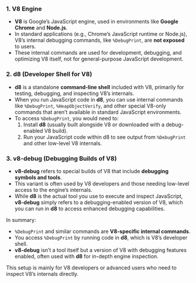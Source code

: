 ### 1. **V8 Engine**
   - **V8** is Google’s JavaScript engine, used in environments like **Google Chrome** and **Node.js**.
   - In standard applications (e.g., Chrome’s JavaScript runtime or Node.js), V8’s internal debugging commands, like `%DebugPrint`, are **not exposed** to users.
   - These internal commands are used for development, debugging, and optimizing V8 itself, not for general-purpose JavaScript development.

### 2. **d8 (Developer Shell for V8)**
   - **d8** is a standalone **command-line shell** included with V8, primarily for testing, debugging, and inspecting V8’s internals.
   - When you run JavaScript code in **d8**, you can use internal commands like `%DebugPrint`, `%HeapObjectVerify`, and other special V8-only commands that aren’t available in standard JavaScript environments.
   - To access `%DebugPrint`, you would need to:
     1. Install **d8** (usually built alongside V8 or downloaded with a debug-enabled V8 build).
     2. Run your JavaScript code within d8 to see output from `%DebugPrint` and other low-level V8 internals.

### 3. **v8-debug (Debugging Builds of V8)**
   - **v8-debug** refers to special builds of V8 that include **debugging symbols and tools**.
   - This variant is often used by V8 developers and those needing low-level access to the engine’s internals.
   - While **d8** is the actual tool you use to execute and inspect JavaScript, **v8-debug** simply refers to a debugging-enabled version of V8, which you can run in **d8** to access enhanced debugging capabilities.

In summary:
- `%DebugPrint` and similar commands are **V8-specific internal commands**.
- You access `%DebugPrint` by running code in **d8**, which is V8’s developer shell.
- **v8-debug** isn’t a tool itself but a version of V8 with debugging features enabled, often used with **d8** for in-depth engine inspection. 

This setup is mainly for V8 developers or advanced users who need to inspect V8’s internals directly.